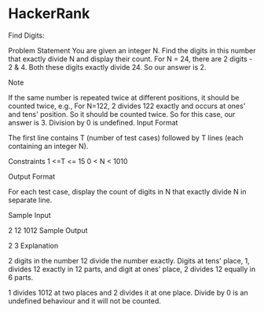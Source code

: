 HackerRank
==========
Find Digits:

Problem Statement
You are given an integer N. Find the digits in this number that exactly divide N and display their count. For N = 24, there are 2 digits - 2 & 4. Both these digits exactly divide 24. So our answer is 2.

Note

If the same number is repeated twice at different positions, it should be counted twice, e.g., For N=122, 2 divides 122 exactly and occurs at ones' and tens' position. So it should be counted twice. So for this case, our answer is 3.
Division by 0 is undefined.
Input Format

The first line contains T (number of test cases) followed by T lines (each containing an integer N).

Constraints 
1 <=T <= 15 
0 < N < 1010

Output Format

For each test case, display the count of digits in N that exactly divide N in separate line.

Sample Input

2
12
1012
Sample Output

2
3
Explanation

2 digits in the number 12 divide the number exactly. Digits at tens' place, 1, divides 12 exactly in 12 parts, and digit at ones' place, 2 divides 12 equally in 6 parts.

1 divides 1012 at two places and 2 divides it at one place. Divide by 0 is an undefined behaviour and it will not be counted.
